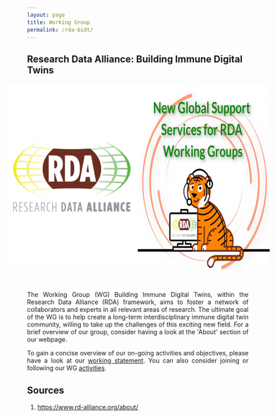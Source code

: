 ```yaml
---
layout: page
title: Working Group
permalink: /rda-bidt/
---
```

## Research Data Alliance: Building Immune Digital Twins
<div style="display: flex; justify-content: center;">
    <img src="/images/rda-logo.png" alt="Image 1" style="width: 300px; height: auto;">
    <img src="/images/rda-TIGER-logo.jpg" alt="Image 2" style="width: 300px; height: auto;">
</div>

<div style="text-align: justify">

<br><br>
The Working Group (WG) Building Immune Digital Twins, within the Research Data Alliance (RDA) framework, aims to foster a network of collaborators and experts in all relevant areas of research. The ultimate goal of the WG is to help create a long-term interdisciplinary immune digital twin community, willing to take up the challenges of this exciting new field. For a brief overview of our group, consider having a look at the 'About' section of our webpage.

To gain a concise overview of our on-going activities and objectives, please have a look at our <a href="https://www.rd-alliance.org/groups/building-immune-digital-twins-wg/work-statement/?sow=168511">working statement</a>. You can also consider joining or following our WG <a href="https://www.rd-alliance.org/groups/building-immune-digital-twins-wg/activity/">activities</a>.

</div>

## Sources

1. https://www.rd-alliance.org/about/